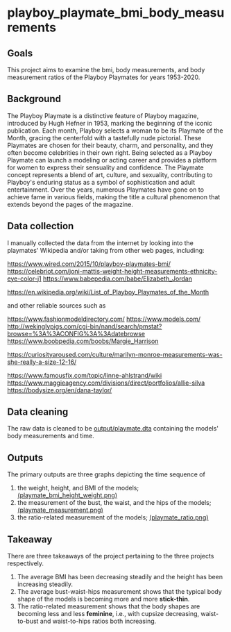 # playboy_playmate_bmi_body_measurements
 
## Goals

This project aims to examine the bmi, body measurements, and body measurement ratios of the Playboy Playmates for years 1953-2020. 

## Background

The Playboy Playmate is a distinctive feature of Playboy magazine, introduced by Hugh Hefner in 1953, marking the beginning of the iconic publication. Each month, Playboy selects a woman to be its Playmate of the Month, gracing the centerfold with a tastefully nude pictorial. These Playmates are chosen for their beauty, charm, and personality, and they often become celebrities in their own right. Being selected as a Playboy Playmate can launch a modeling or acting career and provides a platform for women to express their sensuality and confidence. The Playmate concept represents a blend of art, culture, and sexuality, contributing to Playboy's enduring status as a symbol of sophistication and adult entertainment. Over the years, numerous Playmates have gone on to achieve fame in various fields, making the title a cultural phenomenon that extends beyond the pages of the magazine.

## Data collection


I manually collected the data from the internet by looking into the playmates' Wikipedia and/or taking from other web pages, including:

https://www.wired.com/2015/10/playboy-playmates-bmi/
https://celebriot.com/joni-mattis-weight-height-measurements-ethnicity-eye-color-j1
https://www.babepedia.com/babe/Elizabeth_Jordan

https://en.wikipedia.org/wiki/List_of_Playboy_Playmates_of_the_Month


and other reliable sources such as


https://www.fashionmodeldirectory.com/
https://www.models.com/
http://wekinglypigs.com/cgi-bin/nand/search/pmstat?browse=%3A%3ACONFIG%3A%3Adatebrowse
https://www.boobpedia.com/boobs/Margie_Harrison

https://curiosityaroused.com/culture/marilyn-monroe-measurements-was-she-really-a-size-12-16/

https://www.famousfix.com/topic/linne-ahlstrand/wiki
https://www.maggieagency.com/divisions/direct/portfolios/allie-silva
https://bodysize.org/en/dana-taylor/

## Data cleaning

The raw data is cleaned to be [output/playmate.dta](https://github.com/wangshasha111/playboy_playmate_bmi_body_measurements/blob/main/output/playmate.dta) containing the models' body measurements and time.

## Outputs

The primary outputs are three graphs depicting the time sequence of 

1. the weight, height, and BMI of the models; [(playmate_bmi_height_weight.png)](https://github.com/wangshasha111/playboy_playmate_bmi_body_measurements/blob/main/output/playmate_bmi_height_weight.png)
2. the measurement of the bust, the waist, and the hips of the models; [(playmate_measurement.png)](https://github.com/wangshasha111/playboy_playmate_bmi_body_measurements/blob/main/output/playmate_measurement.png)
3. the ratio-related measurement of the models; [(playmate_ratio.png)](https://github.com/wangshasha111/playboy_playmate_bmi_body_measurements/blob/main/output/playmate_ratio.png)


## Takeaway
There are three takeaways of the project pertaining to the three projects respectively.

1. The average BMI has been decreasing steadily and the height has been increasing steadily.
2. The average bust-waist-hips measurement shows that the typical body shape of the models is becoming more and more **stick-thin**.
3. The ratio-related measurement shows that the body shapes are becoming less and less **feminine**, i.e., with cupsize decreasing, waist-to-bust and waist-to-hips ratios both increasing.





